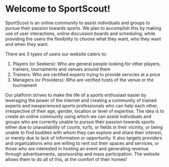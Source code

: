 # Welcome to SportScout!

SportScout is an online community to assist individuals and groups to pursue their passion towards sports.
We plan to accomplish this by making use of user interactions, online discussion boards and scheduling, while providing the users the flexibility to choose what they want, who they want and when they want.

There are 3 types of users our website caters to:
1. Players (or Seekers): Who are general people looking for other players, trainers, tournaments and venues around them 
2. Trainers: Who are certified experts trying to provide servcies at a price
3. Managers (or Providers): Who are verified hosts of the venue or the tournament

Our platform strives to make the life of a sports enthusiast easier by leveraging the power of the internet and creating a community of trained experts and inexperienced sports professionals who can help each other, irrespective of their age, gender, location or level of
expertise. The idea is to create an online community using which we can assist individuals and groups who are currently unable to pursue their passion towards sports either due to unavailability of courts, turfs, or fields in their vicinity, or being unable to find buddies with whom they can explore and share their interest, or merely due to lack of information or opportunity. It also targets providers and organizations who are willing to rent out their spaces and services, or those who are interested in hosting an event and generating revenue through advertisements, sponsorship and mass participation. The website allows them to do all of this, at the comfort of their homes!
